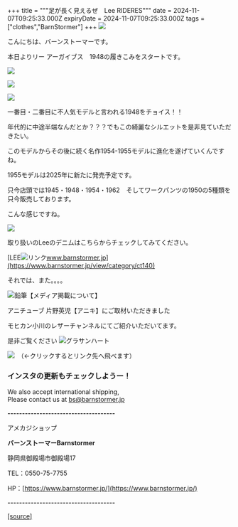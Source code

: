 +++
title = """足が長く見えるぜ　Lee RIDERES"""
date = 2024-11-07T09:25:33.000Z
expiryDate = 2024-11-07T09:25:33.000Z
tags = ["clothes","BarnStormer"]
+++
[![](https://stat.ameba.jp/user_images/20231023/16/barnstormer-go/b2/03/p/o0420015015354743273.png)](https://ameblo.jp/barnstormer-go/entry-12825670498.html)

こんにちは、バーンストーマーです。

本日よりリー アーガイブス　1948の履きこみをスタートです。

[![](https://stat.ameba.jp/user_images/20241107/18/barnstormer-go/c1/1b/j/o0466070015507278137.jpg)](https://stat.ameba.jp/user_images/20241107/18/barnstormer-go/c1/1b/j/o0466070015507278137.jpg)

[![](https://stat.ameba.jp/user_images/20241107/18/barnstormer-go/78/7a/j/o0466070015507278140.jpg)](https://stat.ameba.jp/user_images/20241107/18/barnstormer-go/78/7a/j/o0466070015507278140.jpg)

[![](https://stat.ameba.jp/user_images/20241107/18/barnstormer-go/03/1d/j/o0466070015507278143.jpg)](https://stat.ameba.jp/user_images/20241107/18/barnstormer-go/03/1d/j/o0466070015507278143.jpg)

一番目・二番目に不人気モデルと言われる1948をチョイス！！

年代的に中途半端なんだとか？？？でもこの綺麗なシルエットを是非見ていただきたい。

このモデルからその後に続く名作1954-1955モデルに進化を遂げていくんですね。

1955モデルは2025年に新たに発売予定です。

只今店頭では1945・1948・1954・1962　そしてワークパンツの1950の5種類を只今販売しております。

こんな感じですね。

[![](https://stat.ameba.jp/user_images/20241107/18/barnstormer-go/89/aa/j/o0466070015507278144.jpg)](https://stat.ameba.jp/user_images/20241107/18/barnstormer-go/89/aa/j/o0466070015507278144.jpg)

取り扱いのLeeのデニムはこちらからチェックしてみてください。

[LEE![リンク](https://c.stat100.ameba.jp/ameblo/symbols/v3.20.0/svg/gray/editor_link.svg)www.barnstormer.jp](https://www.barnstormer.jp/view/category/ct140)

それでは、また。。。。

![鉛筆](https://stat100.ameba.jp/blog/ucs/img/char/char3/519.png)【メディア掲載について】

アニチューブ 片野英児【アニキ】にご取材いただきました

モヒカン小川のレザーチャンネルにてご紹介いただいてます。

是非ご覧ください ![グラサンハート](https://stat100.ameba.jp/blog/ucs/img/char/char3/148.png)

[![](https://stat.ameba.jp/user_images/20230412/16/barnstormer-go/6a/23/p/o0108010815269242493.png)](https://www.instagram.com/barnstormer_daily/)　（←クリックするとリンク先へ飛べます）

### インスタの更新もチェックしようー！

We also accept international shipping,  
Please contact us at bs@barnstormer.jp

**\-------------------------------------**

アメカジショップ

**バーンストーマーBarnstormer**

静岡県御殿場市御殿場17

TEL：0550-75-7755

HP：[https://www.barnstormer.jp/](https://www.barnstormer.jp/)

**\-------------------------------------**

[[source]](https://ameblo.jp/barnstormer-go/entry-12874173134.html)
